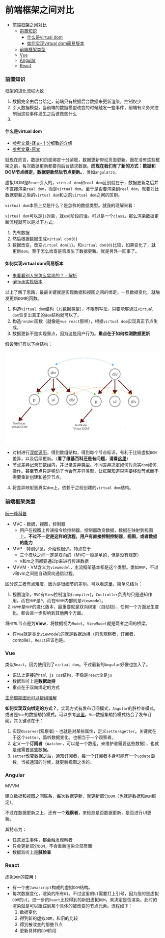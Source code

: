 # 前端框架之间对比

<!-- TOC -->

- [前端框架之间对比](#前端框架之间对比)
    - [前置知识](#前置知识)
      - [什么是virtual dom](#什么是virtual-dom)
      - [如何实现virtual dom简易版本](#如何实现virtual-dom简易版本)
    - [前端框架类型](#前端框架类型)
    - [Vue](#vue)
    - [Angular](#angular)
    - [React](#react)

<!-- /TOC -->

### 前置知识

框架的进化流程大致：

1. 数据完全由后台给定，前端只有根据后台数据来更新渲染，控制权少
2. 引入数据模型，当前端的数据模型改变的时候触发一些事件，前端有义务来控制当这些事件发生之后该做些什么
3. 

#### 什么是virtual dom

* [参考文章-译文-十分细致的介绍](https://www.jianshu.com/p/bef1c1ee5a0e)
* [参考文章-原文](http://teropa.info/blog/2015/03/02/change-and-its-detection-in-javascript-frameworks.html)

就现在而言，数据和页面绑定十分紧密，数据更新带动页面更新。而在没有这些框架之前，每次数据更新都要向后台请求数据。**而现在我们有了新的方式：数据和DOM节点绑定，数据更新然后节点更新。**，类如`angularJS`。

虚拟DOM是`React`引入的，`virtual dom`和`real dom`区别就在于，数据更新之后并不直接渲染`real dom`，而是`virtual dom`。至于是否要渲染到`real dom`，就要对比数据更新之后的`virtual dom`和之前`virtual dom`之间的区别。

`virtual dom`本质上又是什么？是怎样的数据类型。就我的理解来看：

`virtual dom`可以是`js`对象，就`es6`阶段的话。可以是一个`class`。那么渲染数据更新流程就可以是以下方式;

1. 先有数据
2. 然后根据数据生成`virtual dom{0}`
3. 数据改变，改变`virtual dom{1}`。和`virtual dom{0}`比较，如果变化了，就更新`dom`。至于怎么检查是否发生了数据更新。就是另外一回事了。

#### 如何实现virtual dom简易版本

* [来看看别人是怎么实现的？ - 解析](https://www.zhihu.com/question/29504639)
* [github实现版本](https://github.com/Matt-Esch/virtual-dom)

以上了解了思路，最最关键就是实现数据和视图之间的绑定。一旦数据变化，就触发更新`DOM`的函数。

1. 构造`virtual dom`结构（`JS`数据类型），不限制写法，只要能够通过`virtual dom`恢复出真正的`dom`结构就可以了。
2. 构造`render`函数（就像是`vue react`那样），根据`virtual dom`实现真正节点生成。
3. 数据更新不是实现重点，因为这是用户行为。**重点在于如何检测数据更新**
    
假设我们有以下树结构：

![virtual dom tree](./img/virtualdomtree.png)

* 对树进行[深度遍历](https://zh.wikipedia.org/zh-hans/%E6%B7%B1%E5%BA%A6%E4%BC%98%E5%85%88%E6%90%9C%E7%B4%A2)，得到数组结构，得到每个节点标识，有利于比较虚拟`DOM`差异，以及后续更新。（**看了维基百科还是有问题，请看[这里](https://juejin.im/entry/5912bb9544d904007b0384f1)**）  
* 节点差异记录在数组内，并记录差异类型。不同差异决定如何对真实`dom`如何操作。甚至节点只是移动了也会有差异类型，让框架知道只需要移动节点而不需要重新创建和差异节点。

4. 将差异映射到真实`dom`上，依赖于之前创建的`virtual dom`结构。   


### 前端框架类型

[阮一峰科普](http://www.ruanyifeng.com/blog/2015/02/mvcmvp_mvvm.html)

* MVC - 数据，视图，控制器
    * 用户在视图上传递指令给控制器，控制器改变数据，数据在映射到视图上。**不过不一定是这样的流程，用户有直接控制控制器，视图，或者数据的能力**
* MVP - 特别少见，介绍也很少。特点在于
    * 三个模块之间一定是双向的（MVC一般是单的，但是没有规定）
    * v和m之间都要通过p来进行传递数据
* MVVM - VM含义为`viewmodel`，主流框架基本都是这个类型。类如`MVP`，不过v和vm之间是自动双向通信过程。

区分这三者有点难度，因为是很细节的差别。可以看[这里](http://www.cnblogs.com/xishuai/p/mvc-mvp-mvvm-angularjs-knockoutjs-backbonejs-reactjs-emberjs-avalonjs.html)，简单总结为：

1. 视图渲染，`MVC`有`View`控制渲染(`compiler`)，`Controller`负责的只是通知作用。而在`MVP`是`P`，而在`MVVM`内部则是`Viewmodel`。
2. `MVVM`是`MVP`的进化版本，最重要就是双向绑定（自动挡），任何一个方面发生变化，都会进一步影响到其他两个方面。

将`HTML`节点是为**View**，将数据视为`Model`。`ViewModel`就是两者之间的桥梁。

* 在`Vue`就是类比`ViewModel`的就是数据劫持（包含观察者，订阅者，compile）。`React`应该也是。

### Vue

类似`React`，因为使用到了`virtual dom`。不过最新的`Angular`好像也加入了。

* 语法上更接近`html js css`结构，不像是`react`全是`js`
* 数据监听上是**数据劫持**
* 重点在于双向绑定的方式

[生命周期图示可以帮组理解](https://cn.vuejs.org/v2/guide/instance.html#%E7%94%9F%E5%91%BD%E5%91%A8%E6%9C%9F%E5%9B%BE%E7%A4%BA)

**如何实现双向绑定的方式？**，实现方式有发布订阅模式，`Angular`的脏检查模式，或者是`Vue`的数据劫持模式。可以参考[这里](https://segmentfault.com/a/1190000006599500)。`Vue`数据集劫持模式结合了发布订阅，其关键点在于：

1. 实现`Observer`(观察者) - 也就是对某些属性，定义`setter&getter`。关键就在于这个`setter`，监听数据变化。也相当于一个观察者。
2. 定义一个**订阅者**（`Watcher`，可以是一个数组，来维护谁需要这些数据），也就是谁需要这些数据。
3. `setter`改变数据之后，通知订阅者，每一个订阅者本身可能有一个`update`函数，当被通知的时候，就更新视图之类的。


### Angular

MVVM

建立数据和视图之间联系，每次数据更新，就更新部分`DOM`（也就是数据和`DOM`绑定）。

不过在数据更新之上，还有一个**观察者**，来检测是否数据更新，是否进行UI更新。

其特点为：

* 任意发生事件，都会触发观察者
* 只会更新部分`DOM`，不会重新渲染全部页面
* 数据监听上是**脏检查**

### React

虚拟`DOM`的应用！

* 有一个由`Javascript`构成的虚拟`DOM`结构。
* 每次数据变化，渲染的所有`UI`。不过这里的`UI`需要打上引号，因为指的是虚拟`DOM`的`UI`。进一步的`React`比较得到的新旧虚拟`DOM`，来决定是否渲染。此时的渲染就是可以跟踪到某个具体的被改变的节点元素。流程如下：
    1. 数据变化
    2. 得到新的虚拟`DOM`，和旧的比较
    3. 得到被改变的那些节点
    4. 更新具体的`DOM`阶段